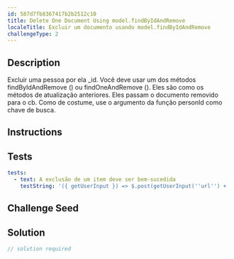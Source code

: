```yaml
---
id: 587d7fb8367417b2b2512c10
title: Delete One Document Using model.findByIdAndRemove
localeTitle: Excluir um documento usando model.findByIdAndRemove
challengeType: 2
---
```


## Description
<section id='description'>
Excluir uma pessoa por ela _id. Você deve usar um dos métodos findByIdAndRemove () ou findOneAndRemove (). Eles são como os métodos de atualização anteriores. Eles passam o documento removido para o cb. Como de costume, use o argumento da função personId como chave de busca.
</section>

## Instructions
<section id='instructions'>

</section>

## Tests
<section id='tests'>

```yml
tests:
  - text: A exclusão de um item deve ser bem-sucedida
    testString: '({ getUserInput }) => $.post(getUserInput(''url'') + ''/_api/remove-one-person'', {name:''Jason Bourne'', age: 36, favoriteFoods:[''apples'']}).then(data => { assert.equal(data.name, ''Jason Bourne'', ''item.name is not what expected''); assert.equal(data.age, 36, ''item.age is not what expected''); assert.deepEqual(data.favoriteFoods, [''apples''], ''item.favoriteFoods is not what expected''); assert.equal(data.__v, 0); assert.equal(data.count, 0, ''the db items count is not what expected''); }, xhr => { throw new Error(xhr.responseText); })'

```

</section>

## Challenge Seed
<section id='challengeSeed'>

</section>

## Solution
<section id='solution'>

```js
// solution required
```
</section>
